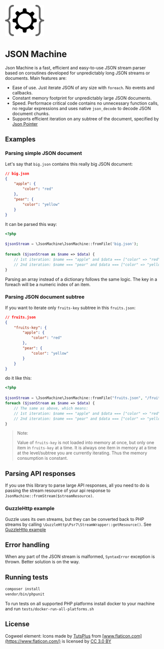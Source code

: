 ![](img/logo.png)
# JSON Machine

Json Machine is a fast, efficient and easy-to-use JSON stream parser based on coroutines
developed for unpredictably long JSON streams or documents. Main features are:

- Ease of use. Just iterate JSON of any size with `foreach`. No events and callbacks.
- Constant memory footprint for unpredictably large JSON documents.
- Speed. Performace critical code contains no unnecessary function calls, no regular expressions
and uses native `json_decode` to decode JSON document chunks.
- Supports efficient iteration on any subtree of the document, specified by [Json Pointer](https://tools.ietf.org/html/rfc6901)

## Examples
### Parsing simple JSON document
Let's say that `big.json` contains this really big JSON document:
```json
// big.json
{
    "apple": {
        "color": "red"
    },
    "pear": {
        "color": "yellow"
    }
}
``` 
It can be parsed this way:
```php
<?php

$jsonStream = \JsonMachine\JsonMachine::fromFile('big.json');

foreach ($jsonStream as $name => $data) {
    // 1st iteration: $name === "apple" and $data === ["color" => "red"]
    // 2nd iteration: $name === "pear" and $data === ["color" => "yellow"]
}
```

Parsing an array instead of a dictionary follows the same logic.
The key in a foreach will be a numeric index of an item.

### Parsing JSON document subtree
If you want to iterate only `fruits-key` subtree in this `fruits.json`:
```json
// fruits.json
{
    "fruits-key": {
        "apple": {
            "color": "red"
        },
        "pear": {
            "color": "yellow"
        }
    }
}
```
do it like this:
```php
<?php

$jsonStream = \JsonMachine\JsonMachine::fromFile("fruits.json", "/fruits-key" /* <- Json Pointer */);
foreach ($jsonStream as $name => $data) {
    // The same as above, which means:
    // 1st iteration: $name === "apple" and $data === ["color" => "red"]
    // 2nd iteration: $name === "pear" and $data === ["color" => "yellow"]
}
```

> Note:
>
> Value of `fruits-key` is not loaded into memory at once, but only one item in
> `fruits-key` at a time. It is always one item in memory at a time at the level/subtree
> you are currently iterating. Thus the memory consumption is constant.  
## Parsing API responses
If you use this library to parse large API responses, all you need to do is passing the stream resource
of your api response to `JsonMachine::fromStream($streamResource)`.

### GuzzleHttp example
Guzzle uses its own streams, but they can be converted back to PHP streams by calling
`\GuzzleHttp\Psr7\StreamWrapper::getResource()`. See [GuzzleHttp example](src/examples/guzzleHttp.php)

## Error handling
When any part of the JSON stream is malformed, `SyntaxError` exception is thrown. Better solution is on the way.

## Running tests
```bash
composer install
vendor/bin/phpunit
```
To run tests on all supported PHP platforms install docker to your machine and run `tests/docker-run-all-platforms.sh`

## License
Cogweel element: Icons made by [TutsPlus](https://www.flaticon.com/authors/tutsplus)
from [www.flaticon.com](https://www.flaticon.com/)
is licensed by [CC 3.0 BY](http://creativecommons.org/licenses/by/3.0/)
